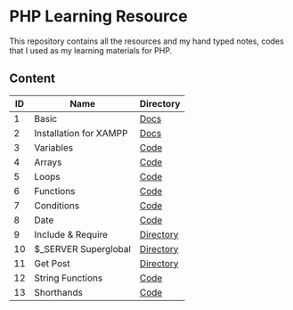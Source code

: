 # PHP Learning Resource

This repository contains all the resources and my hand typed notes, codes that I used as my learning materials for PHP.

## Content

| ID  | Name                   | Directory                                                                |
| --- | ---------------------- | ------------------------------------------------------------------------ |
| 1   | Basic                  | [Docs](./PHP%20Front%20To%20Back/Part%201/README.md)                     |
| 2   | Installation for XAMPP | [Docs](./PHP%20Front%20To%20Back/Part%202/README.md)                     |
| 3   | Variables              | [Code](./PHP%20Front%20To%20Back/Part%203/phpsandbox/variables.php)      |
| 4   | Arrays                 | [Code](./PHP%20Front%20To%20Back/Part%204/phpsandbox/arrays.php)         |
| 5   | Loops                  | [Code](./PHP%20Front%20To%20Back/Part%205/phpsandbox/loops.php)          |
| 6   | Functions              | [Code](./PHP%20Front%20To%20Back/Part%206/phpsandbox/functions.php)      |
| 7   | Conditions             | [Code](./PHP%20Front%20To%20Back/Part%207/sandbox/conditions.php)        |
| 8   | Date                   | [Code](./PHP%20Front%20To%20Back/Part%208/sandbox/date.php)              |
| 9   | Include & Require      | [Directory](./PHP%20Front%20To%20Back/Part%209/website1/)                |
| 10  | $\_SERVER Superglobal  | [Directory](./PHP%20Front%20To%20Back/Part%2010/website2/)               |
| 11  | Get Post               | [Directory](./PHP%20Front%20To%20Back/Part%2011/sandbox/)                |
| 12  | String Functions       | [Code](./PHP%20Front%20To%20Back/Part%2012/sandbox/string_functions.php) |
| 13  | Shorthands             | [Code](./PHP%20Front%20To%20Back/Part%2013/sandbox/shorthands.php)       |
